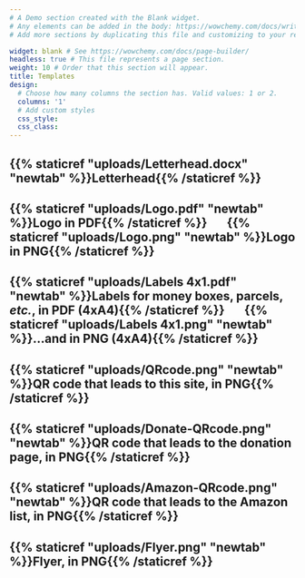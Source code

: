 ```yaml
---
# A Demo section created with the Blank widget.
# Any elements can be added in the body: https://wowchemy.com/docs/writing-markdown-latex/
# Add more sections by duplicating this file and customizing to your requirements.

widget: blank # See https://wowchemy.com/docs/page-builder/
headless: true # This file represents a page section.
weight: 10 # Order that this section will appear.
title: Templates  
design:
  # Choose how many columns the section has. Valid values: 1 or 2.
  columns: '1'
  # Add custom styles
  css_style:
  css_class:
---
```


## <i class="fa-solid fa-file-word" style="color:#085BB9"></i> {{% staticref "uploads/Letterhead.docx" "newtab" %}}Letterhead{{% /staticref %}}

## <i class="fa-solid fa-file-pdf" style="color:#085BB9"></i> {{% staticref "uploads/Logo.pdf" "newtab" %}}Logo in PDF{{% /staticref %}} &nbsp;&nbsp;&nbsp;&nbsp;&nbsp; <i class="fa-solid fa-file-image" style="color:#085BB9"></i> {{% staticref "uploads/Logo.png" "newtab" %}}Logo in PNG{{% /staticref %}}

## <i class="fa-solid fa-file-pdf" style="color:#085BB9"></i> {{% staticref "uploads/Labels 4x1.pdf" "newtab" %}}Labels for money boxes, parcels, *etc.*, in PDF (4xA4){{% /staticref %}} &nbsp;&nbsp;&nbsp;&nbsp;&nbsp;  <i class="fa-solid fa-file-image" style="color:#085BB9"></i> {{% staticref "uploads/Labels 4x1.png" "newtab" %}}...and in PNG (4xA4){{% /staticref %}}

## <i class="fa-solid fa-file-image" style="color:#085BB9"></i> {{% staticref "uploads/QRcode.png" "newtab" %}}QR code that leads to this site, in PNG{{% /staticref %}}


## <i class="fa-solid fa-file-image" style="color:#085BB9"></i> {{% staticref "uploads/Donate-QRcode.png" "newtab" %}}QR code that leads to the donation page, in PNG{{% /staticref %}}

## <i class="fa-solid fa-file-image" style="color:#085BB9"></i> {{% staticref "uploads/Amazon-QRcode.png" "newtab" %}}QR code that leads to the Amazon list, in PNG{{% /staticref %}}

## <i class="fa-solid fa-file-image" style="color:#085BB9"></i> {{% staticref "uploads/Flyer.png" "newtab" %}}Flyer, in PNG{{% /staticref %}}


